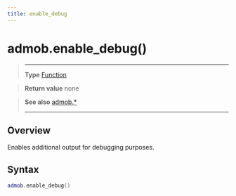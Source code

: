 ```yaml
---
title: enable_debug
---
```

# admob.enable_debug()

> --------------------- ------------------------------------------------------------------------------------------
> __Type__              [Function](https://docs.coronalabs.com/api/type/Function.html)

> __Return value__      none

> __See also__          [admob.*](/extension/admob/)
> --------------------- ------------------------------------------------------------------------------------------

## Overview

Enables additional output for debugging purposes.

## Syntax
```lua
admob.enable_debug()
```
